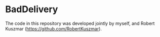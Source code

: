 # BadDelivery
The code in this repository was developed jointly by myself, and Robert Kuszmar (https://github.com/RobertKuszmar).
